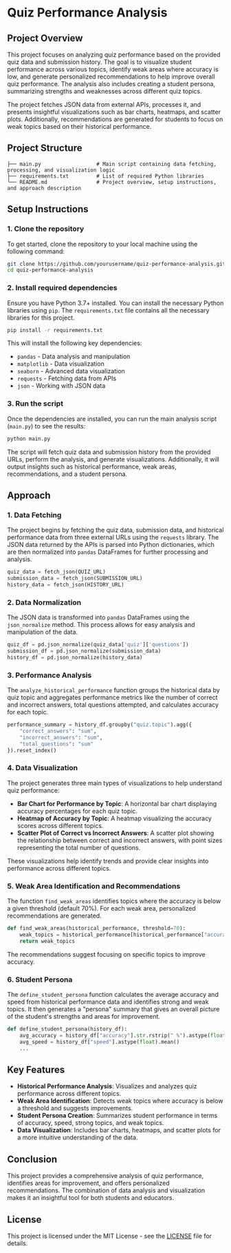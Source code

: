 
# Quiz Performance Analysis

## Project Overview

This project focuses on analyzing quiz performance based on the provided quiz data and submission history. The goal is to visualize student performance across various topics, identify weak areas where accuracy is low, and generate personalized recommendations to help improve overall quiz performance. The analysis also includes creating a student persona, summarizing strengths and weaknesses across different quiz topics.

The project fetches JSON data from external APIs, processes it, and presents insightful visualizations such as bar charts, heatmaps, and scatter plots. Additionally, recommendations are generated for students to focus on weak topics based on their historical performance.

## Project Structure

```
├── main.py                  # Main script containing data fetching, processing, and visualization logic
├── requirements.txt         # List of required Python libraries
└── README.md                # Project overview, setup instructions, and approach description
```

## Setup Instructions

### 1. Clone the repository

To get started, clone the repository to your local machine using the following command:

```bash
git clone https://github.com/yourusername/quiz-performance-analysis.git
cd quiz-performance-analysis
```

### 2. Install required dependencies

Ensure you have Python 3.7+ installed. You can install the necessary Python libraries using `pip`. The `requirements.txt` file contains all the necessary libraries for this project.

```bash
pip install -r requirements.txt
```

This will install the following key dependencies:

- `pandas` - Data analysis and manipulation
- `matplotlib` - Data visualization
- `seaborn` - Advanced data visualization
- `requests` - Fetching data from APIs
- `json` - Working with JSON data

### 3. Run the script

Once the dependencies are installed, you can run the main analysis script (`main.py`) to see the results:

```bash
python main.py
```

The script will fetch quiz data and submission history from the provided URLs, perform the analysis, and generate visualizations. Additionally, it will output insights such as historical performance, weak areas, recommendations, and a student persona.

## Approach

### 1. **Data Fetching**

The project begins by fetching the quiz data, submission data, and historical performance data from three external URLs using the `requests` library. The JSON data returned by the APIs is parsed into Python dictionaries, which are then normalized into `pandas` DataFrames for further processing and analysis.

```python
quiz_data = fetch_json(QUIZ_URL)
submission_data = fetch_json(SUBMISSION_URL)
history_data = fetch_json(HISTORY_URL)
```

### 2. **Data Normalization**

The JSON data is transformed into `pandas` DataFrames using the `json_normalize` method. This process allows for easy analysis and manipulation of the data.

```python
quiz_df = pd.json_normalize(quiz_data['quiz']['questions'])
submission_df = pd.json_normalize(submission_data)
history_df = pd.json_normalize(history_data)
```

### 3. **Performance Analysis**

The `analyze_historical_performance` function groups the historical data by quiz topic and aggregates performance metrics like the number of correct and incorrect answers, total questions attempted, and calculates accuracy for each topic.

```python
performance_summary = history_df.groupby("quiz.topic").agg({
    "correct_answers": "sum",
    "incorrect_answers": "sum",
    "total_questions": "sum"
}).reset_index()
```

### 4. **Data Visualization**

The project generates three main types of visualizations to help understand quiz performance:

- **Bar Chart for Performance by Topic**: A horizontal bar chart displaying accuracy percentages for each quiz topic.
- **Heatmap of Accuracy by Topic**: A heatmap visualizing the accuracy scores across different topics.
- **Scatter Plot of Correct vs Incorrect Answers**: A scatter plot showing the relationship between correct and incorrect answers, with point sizes representing the total number of questions.

These visualizations help identify trends and provide clear insights into performance across different topics.

### 5. **Weak Area Identification and Recommendations**

The function `find_weak_areas` identifies topics where the accuracy is below a given threshold (default 70%). For each weak area, personalized recommendations are generated.

```python
def find_weak_areas(historical_performance, threshold=70):
    weak_topics = historical_performance[historical_performance["accuracy"] < threshold]
    return weak_topics
```

The recommendations suggest focusing on specific topics to improve accuracy.

### 6. **Student Persona**

The `define_student_persona` function calculates the average accuracy and speed from historical performance data and identifies strong and weak topics. It then generates a "persona" summary that gives an overall picture of the student's strengths and areas for improvement.

```python
def define_student_persona(history_df):
    avg_accuracy = history_df["accuracy"].str.rstrip(" %").astype(float).mean()
    avg_speed = history_df["speed"].astype(float).mean()
    ...
```

## Key Features

- **Historical Performance Analysis**: Visualizes and analyzes quiz performance across different topics.
- **Weak Area Identification**: Detects weak topics where accuracy is below a threshold and suggests improvements.
- **Student Persona Creation**: Summarizes student performance in terms of accuracy, speed, strong topics, and weak topics.
- **Data Visualization**: Includes bar charts, heatmaps, and scatter plots for a more intuitive understanding of the data.

## Conclusion

This project provides a comprehensive analysis of quiz performance, identifies areas for improvement, and offers personalized recommendations. The combination of data analysis and visualization makes it an insightful tool for both students and educators.

## License

This project is licensed under the MIT License - see the [LICENSE](LICENSE) file for details.

